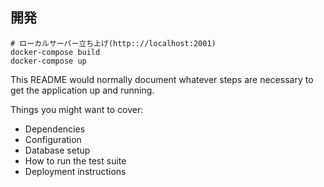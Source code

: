 ## 開発
```
# ローカルサーバー立ち上げ(http:://localhost:2001)
docker-compose build
docker-compose up
```

This README would normally document whatever steps are necessary to get the application up and running.

Things you might want to cover:

* Dependencies
* Configuration
* Database setup
* How to run the test suite
* Deployment instructions
